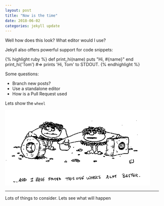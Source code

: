 ```yaml
---
layout: post
title: "Now is the time"
date: 2018-06-02
categories: jekyll update
---
```


Well how does this look? What editor would I use?

Jekyll also offers powerful support for code snippets:

{% highlight ruby %}
def print_hi(name)
  puts "Hi, #{name}"
end
print_hi('Tom')
#=> prints 'Hi, Tom' to STDOUT.
{% endhighlight %}



Some questions:
 - Branch new posts?
 - Use a standalone editor
 - How is a Pull Request used

Lets show the `wheel` 

![wheel](/assets/wheel.png)
 
----

Lots of things to consider. Lets see what will happen

 
